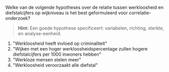 Welke van de volgende hypotheses over de relatie tussen werkloosheid en diefstalcijfers op wijkniveau is het best geformuleerd voor correlatie-onderzoek?

> **Hint:** Een goede hypothese specificeert: variabelen, richting, sterkte, en analyse-eenheid.

1) "Werkloosheid heeft invloed op criminaliteit"
2) "Wijken met een hoger werkloosheidspercentage zullen hogere diefstalcijfers per 1000 inwoners hebben"
3) "Werkloze mensen stelen meer"
4) "Werkloosheid veroorzaakt alle diefstal"